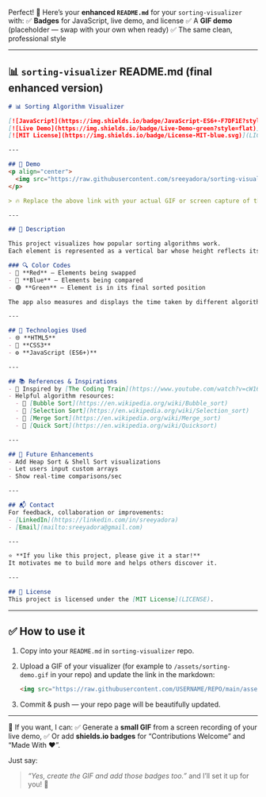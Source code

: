Perfect! 🚀
Here’s your **enhanced `README.md`** for your `sorting-visualizer` with:
✅ **Badges** for JavaScript, live demo, and license
✅ A **GIF demo** (placeholder — swap with your own when ready)
✅ The same clean, professional style

---

## 📊 `sorting-visualizer` README.md (final enhanced version)

```markdown
# 📊 Sorting Algorithm Visualizer

[![JavaScript](https://img.shields.io/badge/JavaScript-ES6+-F7DF1E?style=flat&logo=javascript&logoColor=black)](https://developer.mozilla.org/en-US/docs/Web/JavaScript)
[![Live Demo](https://img.shields.io/badge/Live-Demo-green?style=flat)](https://satishnaidu58.github.io/sorting-visualizer/)
[![MIT License](https://img.shields.io/badge/License-MIT-blue.svg)](LICENSE)

---

## 🎥 Demo
<p align="center">
  <img src="https://raw.githubusercontent.com/sreeyadora/sorting-visualizer/main/assets/sorting-demo.gif" alt="Sorting Visualizer Demo" width="600" />
</p>

> 🔥 Replace the above link with your actual GIF or screen capture of the visualizer in action.

---

## 📌 Description

This project visualizes how popular sorting algorithms work.  
Each element is represented as a vertical bar whose height reflects its value.

### 🔍 Color Codes
- 🔴 **Red** – Elements being swapped
- 🔵 **Blue** – Elements being compared
- 🟢 **Green** – Element is in its final sorted position

The app also measures and displays the time taken by different algorithms.

---

## 🚀 Technologies Used
- 🌐 **HTML5**
- 🎨 **CSS3**
- ⚙️ **JavaScript (ES6+)**

---

## 📚 References & Inspirations
- 🚀 Inspired by [The Coding Train](https://www.youtube.com/watch?v=cW16SGqr_Lg)
- Helpful algorithm resources:
  - 📖 [Bubble Sort](https://en.wikipedia.org/wiki/Bubble_sort)
  - 📖 [Selection Sort](https://en.wikipedia.org/wiki/Selection_sort)
  - 📖 [Merge Sort](https://en.wikipedia.org/wiki/Merge_sort)
  - 📖 [Quick Sort](https://en.wikipedia.org/wiki/Quicksort)

---

## 🚀 Future Enhancements
- Add Heap Sort & Shell Sort visualizations
- Let users input custom arrays
- Show real-time comparisons/sec

---

## 📬 Contact
For feedback, collaboration or improvements:
- [LinkedIn](https://linkedin.com/in/sreeyadora)
- [Email](mailto:sreeyadora@gmail.com)

---

⭐ **If you like this project, please give it a star!**  
It motivates me to build more and helps others discover it.

---

## 📄 License
This project is licensed under the [MIT License](LICENSE).
```

---

## ✅ How to use it

1. Copy into your `README.md` in `sorting-visualizer` repo.
2. Upload a GIF of your visualizer (for example to `/assets/sorting-demo.gif` in your repo) and update the link in the markdown:

   ```markdown
   <img src="https://raw.githubusercontent.com/USERNAME/REPO/main/assets/sorting-demo.gif" ... />
   ```
3. Commit & push — your repo page will be beautifully updated.

---

🎯 If you want, I can:
✅ Generate a **small GIF** from a screen recording of your live demo,
✅ Or add **shields.io badges** for “Contributions Welcome” and “Made With ❤️”.

Just say:

> *“Yes, create the GIF and add those badges too.”*
> and I’ll set it up for you! 🚀
